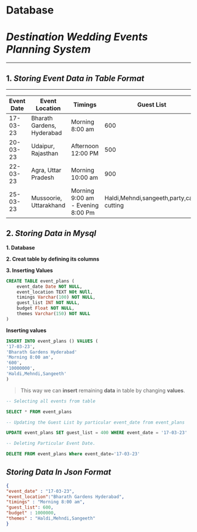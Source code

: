# Database

# *Destination Wedding Events Planning System*
***
## 1. *Storing Event Data in Table Format*
***
| Event Date | Event Location | Timings | Guest List | Budget | Themes |
|--- | ---| ---|---|---|---|
| 17-03-23| Bharath Gardens, Hyderabad| Morning 8:00 am|600|10000000|Haldi,Mehndi,sangeeth| 
| 20-03-23|Udaipur, Rajasthan|Afternoon 12:00 PM|500|60,00000|Mehndi,sangeeth|
| 22-03-23|Agra, Uttar Pradesh| Morning 10:00 am|900|20000000| Haldi,Mehndi,Sangeeth,Bachelor Party|
|25-03-23|Mussoorie, Uttarakhand| Morning 9:00 am - Evening 8:00 Pm| Haldi,Mehndi,sangeeth,party,cake cutting|

## 2. *Storing Data in Mysql*

**1. Database**

**2. Creat table by defining its columns**

**3. Inserting Values**

```sql
CREATE TABLE event_plans (
    event_date Date NOT NULL,
    event_location TEXT NOt NUll,
    timings Varchar(100) NOT NULL,
    guest_list INT NOT NULL,
    budget Float NOT NULL,
    themes Varchar(150) NOT NULL
)
```
**Inserting values**
```sql
INSERT INTO event_plans () VALUES (
'17-03-23',
'Bharath Gardens Hyderabad'
'Morning 8:00 am',
'600',
'10000000',
'Haldi,Mehndi,Sangeeth'
)
```
>This way we can **insert** remaining **data** in table by changing **values**.

```sql
-- Selecting all events from table

SELECT * FROM event_plans
```
```sql
-- Updating the Guest List by particular event_date from event_plans

UPDATE event_plans SET guest_list = 400 WHERE event_date = '17-03-23'
```

```sql
-- Deleting Particular Event Date.

DELETE FROM event_plans Where event_date='17-03-23' 
```

## *Storing Data In Json Format*

```json
{
"event_date" : "17-03-23",
"event_location":"Bharath Gardens Hyderabad",
"timings" : "Morning 8:00 am",
"guest_list": 600,
"budget" : 1000000,
"themes" : "Haldi,Mehndi,Sangeeth"
}
```

